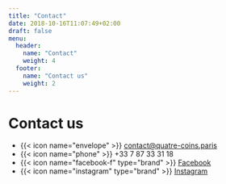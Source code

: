 ```yaml
---
title: "Contact"
date: 2018-10-16T11:07:49+02:00
draft: false
menu:
  header:
    name: "Contact"
    weight: 4
  footer:
    name: "Contact us"
    weight: 2
---
```


# Contact us

* {{< icon name="envelope" >}} contact@quatre-coins.paris
* {{< icon name="phone" >}} +33 7 87 33 31 18
* {{< icon name="facebook-f" type="brand" >}} [Facebook](https://www.facebook.com/aux4coinsdeParis/)
* {{< icon name="instagram" type="brand" >}} [Instagram](https://www.instagram.com/auxquatrecoinsdeparis/)
